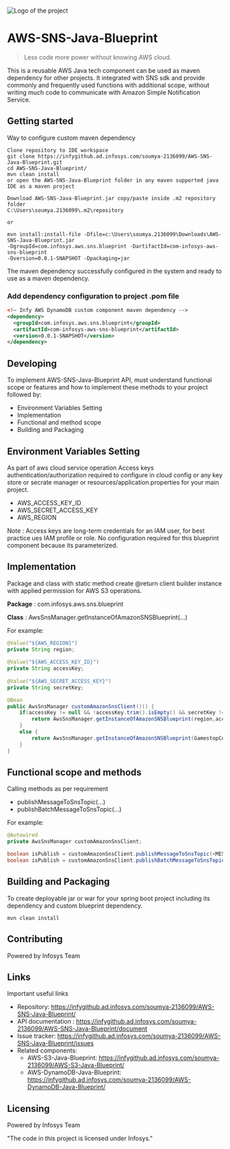 ![Logo of the project](https://upload.wikimedia.org/wikipedia/commons/9/95/Infosys_logo.svg)

# AWS-SNS-Java-Blueprint
> Less code more power without knowing AWS cloud.

This is a reusable AWS Java tech component can be used as maven dependency for other projects.
It integrated with SNS sdk and provide commonly and frequently used functions with additional scope,
without writing much code to communicate with Amazon Simple Notification Service.

## Getting started

Way to configure custom maven dependency 

```shell
Clone repository to IDE workspace
git clone https://infygithub.ad.infosys.com/soumya-2136099/AWS-SNS-Java-Blueprint.git
cd AWS-SNS-Java-Blueprint/
mvn clean install
or open the AWS-SNS-Java-Blueprint folder in any maven supported java IDE as a maven project
```

```shell
Download AWS-SNS-Java-Blueprint.jar copy/paste inside .m2 repository folder 
C:\Users\soumya.2136099\.m2\repository

or

mvn install:install-file -Dfile=c:\Users\soumya.2136099\Downloads\AWS-SNS-Java-Blueprint.jar 
-DgroupId=com.infosys.aws.sns.blueprint -DartifactId=com-infosys-aws-sns-blueprint 
-Dversion=0.0.1-SNAPSHOT -Dpackaging=jar
```

The maven dependency successfully configured in the system and ready to use as a maven dependency.

### Add dependency configuration to project .pom file
```xml
<!— Infy AWS DynamoDB custom component maven dependency -->
<dependency>
  <groupId>com.infosys.aws.sns.blueprint</groupId>
  <artifactId>com-infosys-aws-sns-blueprint</artifactId>
  <version>0.0.1-SNAPSHOT</version>
</dependency>
```

## Developing

To implement AWS-SNS-Java-Blueprint API, must understand functional scope or features 
and how to implement these methods to your project followed by:

* Environment Variables Setting
* Implementation
* Functional and method scope
* Building and Packaging

## Environment Variables Setting

As part of aws cloud service operation Access keys authentication/authorization required to configure in cloud config or any key store or secrate manager or resources/application.properties for your main project.
* AWS_ACCESS_KEY_ID
* AWS_SECRET_ACCESS_KEY
* AWS_REGION

Note : Access keys are long-term credentials for an IAM user, for best practice ues IAM profile or role.
No configuration required for this blueprint component because its parameterized.

## Implementation

Package and class with static method create @return client builder instance with applied permission for AWS S3 operations.

**Package** : com.infosys.aws.sns.blueprint

**Class** : AwsSnsManager.getInstanceOfAmazonSNSBlueprint(...)

For example:
```java
@Value("${AWS_REGION}")
private String region;
	
@Value("${AWS_ACCESS_KEY_ID}")
private String accessKey;
	
@Value("${AWS_SECRET_ACCESS_KEY}")
private String secretKey;
```
```java
@Bean
public AwsSnsManager customAmazonSnsClient()() {
	if(accessKey != null && !accessKey.trim().isEmpty() && secretKey != null && !secretKey.trim().isEmpty()) {
		return AwsSnsManager.getInstanceOfAmazonSNSBlueprint(region,accessKey, secretKey, GamestopConstants.TOPIC_ARN); //For Access Keys
	}
	else {
		return AwsSnsManager.getInstanceOfAmazonSNSBlueprint(GamestopConstants.TOPIC_ARN); //For IAM profile role
	}
}
```

## Functional scope and methods

Calling methods as per requirement
* publishMessageToSnsTopic(...)
* publishBatchMessageToSnsTopic(...)

For example:
```java
@Autowired
private AwsSnsManager customAmazonSnsClient;
```
```java
boolean isPublish = customAmazonSnsClient.publishMessageToSnsTopic(<MESSAGE>);
boolean isPublish = customAmazonSnsClient.publishBatchMessageToSnsTopic(<LIST_MESSAGE>);
```

## Building and Packaging

To create deployable jar or war for your spring boot project including its dependency and custom blueprint dependency.
```shell
mvn clean install
```

## Contributing

Powered by Infosys Team

## Links

Important useful links

- Repository: https://infygithub.ad.infosys.com/soumya-2136099/AWS-SNS-Java-Blueprint/
- API documentation : https://infygithub.ad.infosys.com/soumya-2136099/AWS-SNS-Java-Blueprint/document
- Issue tracker: https://infygithub.ad.infosys.com/soumya-2136099/AWS-SNS-Java-Blueprint/issues
- Related components:
  - AWS-S3-Java-Blueprint: https://infygithub.ad.infosys.com/soumya-2136099/AWS-S3-Java-Blueprint/
  - AWS-DynamoDB-Java-Blueprint: https://infygithub.ad.infosys.com/soumya-2136099/AWS-DynamoDB-Java-Blueprint/


## Licensing
Powered by Infosys Team

"The code in this project is licensed under Infosys."
